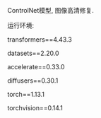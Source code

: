 ControlNet模型, 图像高清修复.

运行环境:

transformers==4.43.3

datasets==2.20.0

accelerate==0.33.0

diffusers==0.30.1

torch==1.13.1

torchvision==0.14.1
